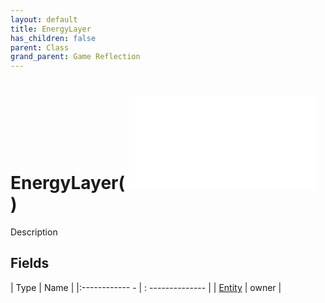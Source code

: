 ```yaml
---
layout: default
title: EnergyLayer
has_children: false
parent: Class
grand_parent: Game Reflection
---
```

# EnergyLayer( ![ CellLayer ](game-reflection/classes/cell_layer.md) )
Description 

## Fields
| Type | Name |
|:------------ - | : -------------- |
| [Entity](game-reflection/classes/entity.md) | owner |
